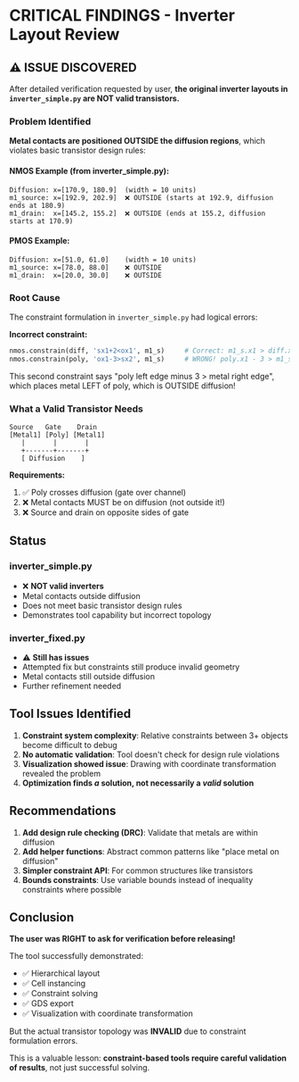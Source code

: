 # CRITICAL FINDINGS - Inverter Layout Review

## ⚠️ ISSUE DISCOVERED

After detailed verification requested by user, **the original inverter layouts in `inverter_simple.py` are NOT valid transistors.**

### Problem Identified

**Metal contacts are positioned OUTSIDE the diffusion regions**, which violates basic transistor design rules:

#### NMOS Example (from inverter_simple.py):
```
Diffusion: x=[170.9, 180.9]  (width = 10 units)
m1_source: x=[192.9, 202.9]  ❌ OUTSIDE (starts at 192.9, diffusion ends at 180.9)
m1_drain:  x=[145.2, 155.2]  ❌ OUTSIDE (ends at 155.2, diffusion starts at 170.9)
```

#### PMOS Example:
```
Diffusion: x=[51.0, 61.0]    (width = 10 units)
m1_source: x=[78.0, 88.0]    ❌ OUTSIDE
m1_drain:  x=[20.0, 30.0]    ❌ OUTSIDE
```

### Root Cause

The constraint formulation in `inverter_simple.py` had logical errors:

**Incorrect constraint:**
```python
nmos.constrain(diff, 'sx1+2<ox1', m1_s)     # Correct: m1_s.x1 > diff.x1 + 2
nmos.constrain(poly, 'ox1-3>sx2', m1_s)     # WRONG! poly.x1 - 3 > m1_s.x2
```

This second constraint says "poly left edge minus 3 > metal right edge", which places metal LEFT of poly, which is OUTSIDE diffusion!

### What a Valid Transistor Needs

```
Source   Gate    Drain
[Metal1] [Poly] [Metal1]
   |       |       |
   +-------+-------+
   [ Diffusion    ]
```

**Requirements:**
1. ✅ Poly crosses diffusion (gate over channel)
2. ❌ Metal contacts MUST be on diffusion (not outside it!)
3. ❌ Source and drain on opposite sides of gate

## Status

### inverter_simple.py
- ❌ **NOT valid inverters**
- Metal contacts outside diffusion
- Does not meet basic transistor design rules
- Demonstrates tool capability but incorrect topology

### inverter_fixed.py
- ⚠️ **Still has issues**
- Attempted fix but constraints still produce invalid geometry
- Metal contacts still outside diffusion
- Further refinement needed

## Tool Issues Identified

1. **Constraint system complexity**: Relative constraints between 3+ objects become difficult to debug
2. **No automatic validation**: Tool doesn't check for design rule violations
3. **Visualization showed issue**: Drawing with coordinate transformation revealed the problem
4. **Optimization finds *a* solution, not necessarily a *valid* solution**

## Recommendations

1. **Add design rule checking (DRC)**: Validate that metals are within diffusion
2. **Add helper functions**: Abstract common patterns like "place metal on diffusion"
3. **Simpler constraint API**: For common structures like transistors
4. **Bounds constraints**: Use variable bounds instead of inequality constraints where possible

## Conclusion

**The user was RIGHT to ask for verification before releasing!**

The tool successfully demonstrated:
- ✅ Hierarchical layout
- ✅ Cell instancing
- ✅ Constraint solving
- ✅ GDS export
- ✅ Visualization with coordinate transformation

But the actual transistor topology was **INVALID** due to constraint formulation errors.

This is a valuable lesson: **constraint-based tools require careful validation of results**, not just successful solving.
